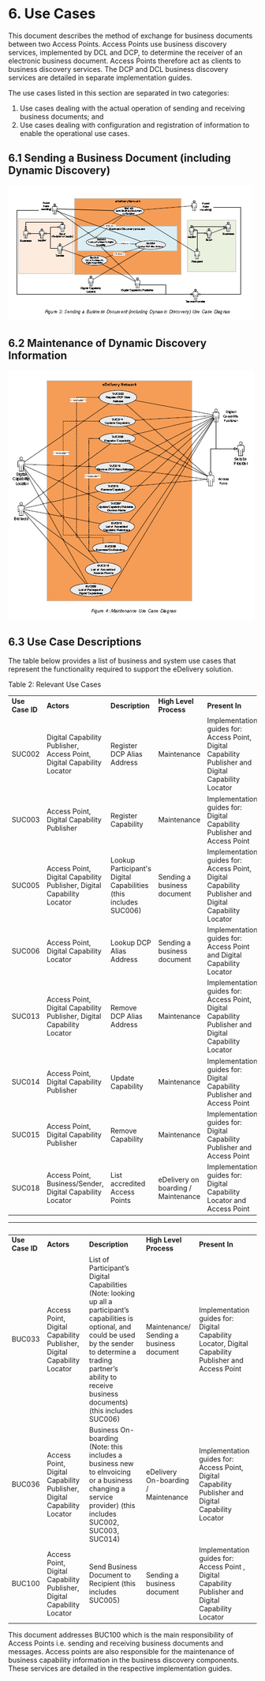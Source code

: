 # 6. Use Cases

This document describes the method of exchange for business documents between two Access Points. Access Points use business discovery services, implemented by DCL and DCP, to determine the receiver of an electronic business document. Access Points therefore act as clients to business discovery services. The DCP and DCL business discovery services are detailed in separate implementation guides. 

The use cases listed in this section are separated in two categories: 
 1. Use cases dealing with the actual operation of sending and receiving business documents; and 
 2. Use cases dealing with configuration and registration of information to enable the operational use cases. 
 
## 6.1 Sending a Business Document (including Dynamic Discovery) 

![Usecase-Logo](/images/usecase-6.1.PNG)


## 6.2 Maintenance of Dynamic Discovery Information 
![Usecase2-Logo](/images/Usecase-6.2.PNG)


## 6.3 Use Case Descriptions 
The table below provides a list of business and system use cases that represent the functionality required to support the eDelivery solution. 

Table 2: Relevant Use Cases 

|  |  |  |  |  |
| --- |------- | --- | ------- | ------- |
**Use Case ID** |**Actors**| **Description** |**High Level Process**| **Present In** |
SUC002 | Digital Capability Publisher, Access Point, Digital Capability Locator | Register DCP Alias Address | Maintenance | Implementation guides for: Access Point, Digital Capability Publisher and Digital Capability Locator |
SUC003 | Access Point, Digital Capability Publisher | Register Capability | Maintenance | Implementation guides for: Digital Capability Publisher and Access Point |
SUC005 | Access Point, Digital Capability Publisher, Digital Capability Locator | Lookup Participant's Digital Capabilities (this includes SUC006) | Sending a business document | Implementation guides for: Access Point, Digital Capability Publisher and Digital Capability Locator |
SUC006 | Access Point, Digital Capability Locator | Lookup DCP Alias Address | Sending a business document | Implementation guides for: Access Point and Digital Capability Locator |
SUC013 | Access Point, Digital Capability Publisher, Digital Capability Locator | Remove DCP Alias Address | Maintenance | Implementation guides for: Access Point, Digital Capability Publisher and Digital Capability Locator |
SUC014 | Access Point, Digital Capability Publisher | Update Capability | Maintenance | Implementation guides for: Digital Capability Publisher and Access Point |
SUC015 | Access Point, Digital Capability Publisher | Remove Capability | Maintenance | Implementation guides for: Digital Capability Publisher and Access Point |
SUC018 | Access Point, Business/Sender, Digital Capability Locator | List accredited Access Points |eDelivery on boarding / Maintenance | Implementation guides for: Digital Capability Locator and Access Point |


|  |  |  |  |  |
| --- |------- | --- | ------- | ------- |
**Use Case ID** |**Actors**| **Description** |**High Level Process**| **Present In** |
BUC033 | Access Point, Digital Capability Publisher, Digital Capability Locator | List of Participant’s Digital Capabilities (Note: looking up all a participant’s capabilities is optional, and could be used by the sender to determine a trading partner’s ability to receive business documents) (this includes SUC006) | Maintenance/ Sending a business document | Implementation guides for: Digital Capability Locator, Digital Capability Publisher and Access Point |
BUC036 | Access Point, Digital Capability Publisher, Digital Capability Locator |Business On-boarding (Note: this includes a business new to eInvoicing or a business changing a service provider) (this includes SUC002, SUC003, SUC014) | eDelivery On-boarding / Maintenance | Implementation guides for: Access Point, Digital Capability Publisher and Digital Capability Locator 
BUC100 | Access Point, Digital Capability Publisher, Digital Capability Locator | Send Business Document to Recipient (this includes SUC005) | Sending a business document | Implementation guides for: Access Point , Digital Capability Publisher and Digital Capability Locator |

This document addresses BUC100 which is the main responsibility of Access Points i.e. sending and receiving business documents and messages. Access points are also responsible for the maintenance of business capability information in the business discovery components. These services are detailed in the respective implementation guides. 
